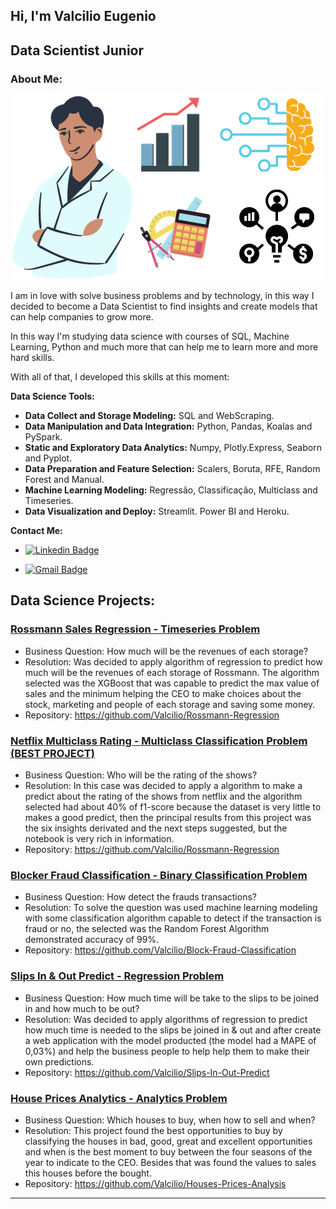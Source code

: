 ## Hi, I'm Valcilio Eugenio

## Data Scientist Junior


### About Me:

<p align='center'>
    <img src='first.png'<
</p>


I am in love with solve business problems and by technology, in this way I decided to become a Data Scientist to find insights and create models that can help companies to grow more. 

In this way I'm studying data science with courses of SQL, Machine Learning, Python and much more that can help me to learn more and more hard skills.

With all of that, I developed this skills at this moment:

**Data Science Tools:**

* **Data Collect and Storage Modeling:** SQL and WebScraping.
* **Data Manipulation and Data Integration:** Python, Pandas, Koalas and PySpark.
* **Static and Exploratory Data Analytics:** Numpy, Plotly.Express, Seaborn and Pyplot.
* **Data Preparation and Feature Selection:** Scalers, Boruta, RFE, Random Forest and Manual.
* **Machine Learning Modeling:** Regressão, Classificação, Multiclass and Timeseries.
* **Data Visualization and Deploy:** Streamlit. Power BI and Heroku.

**Contact Me:**

* [![Linkedin Badge](https://img.shields.io/badge/-ValcilioEugenio-blue?style=flat-square&logo=Linkedin&logoColor=white&link=https://www.linkedin.com/in/valc%C3%ADlio-eug%C3%AAnio-b21ab2188/)](https://www.linkedin.com/in/valc%C3%ADlio-eug%C3%AAnio-b21ab2188/)

* [![Gmail Badge](https://img.shields.io/badge/-eugeniovalcilio@gmail.com-c14438?style=flat-square&logo=Gmail&logoColor=white&link=mailto:eugeniovalcilio@gmail.com)](mailto:eugeniovalcilio@gmail.com)


## Data Science Projects:

### [Rossmann Sales Regression - Timeseries Problem](https://github.com/Valcilio/Rossmann-Regression)
  * Business Question: How much will be the revenues of each storage?
  * Resolution: Was decided to apply algorithm of regression to predict how much will be the revenues of each storage of Rossmann. The algorithm selected was the XGBoost that was capable to predict the max value of sales and the minimum helping the CEO to make choices about the stock, marketing and people of each storage and saving some money.
  * Repository: https://github.com/Valcilio/Rossmann-Regression
  
  ### [Netflix Multiclass Rating - Multiclass Classification Problem (BEST PROJECT)](https://github.com/Valcilio/Netflix-Multiclass-Rating)
  * Business Question: Who will be the rating of the shows?
  * Resolution: In this case was decided to apply a algorithm to make a predict about the rating of the shows from netflix and the algorithm selected had about 40% of f1-score because the dataset is very little to makes a good predict, then the principal results from this project was the six insights derivated and the next steps suggested, but the notebook is very rich in information.
  * Repository: https://github.com/Valcilio/Rossmann-Regression
  
### [Blocker Fraud Classification - Binary Classification Problem](https://github.com/Valcilio/Block-Fraud-Classification)
  * Business Question: How detect the frauds transactions?
  * Resolution: To solve the question was used machine learning modeling with some classification algorithm capable to detect if the transaction is fraud or no, the selected was the Random Forest Algorithm demonstrated accuracy of 99%.
  * Repository: https://github.com/Valcilio/Block-Fraud-Classification
 
  ### [Slips In & Out Predict - Regression Problem](https://github.com/Valcilio/Slips-In-Out-Predict)
  * Business Question: How much time will be take to the slips to be joined in and how much to be out?
  * Resolution: Was decided to apply algorithms of regression to predict how much time is needed to the slips be joined in & out and after create a web application with the model producted (the model had a MAPE of 0,03%) and help the business people to help help them to make their own predictions.
  * Repository: https://github.com/Valcilio/Slips-In-Out-Predict

### [House Prices Analytics - Analytics Problem](https://github.com/Valcilio/Houses-Prices-Analysis)
  * Business Question: Which houses to buy, when how to sell and when?
  * Resolution: This project found the best opportunities to buy by classifying the houses in bad, good, great and excellent opportunities and when is the best moment to buy between the four seasons of the year to indicate to the CEO. Besides that was found the values to sales this houses before the bought.
  * Repository: https://github.com/Valcilio/Houses-Prices-Analysis


---
